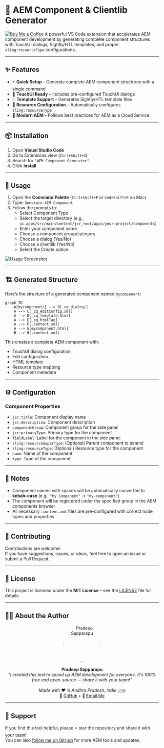 
# 🧩 AEM Component & Clientlib Generator
[![Buy Me a Coffee](https://img.shields.io/badge/☕-Buy%20me%20a%20coffee-orange?style=flat-square)](https://www.buymeacoffee.com/pradeep0573)
A powerful VS Code extension that accelerates AEM component development by generating complete component structures with TouchUI dialogs, Sightly/HTL templates, and proper `sling:resourceType` configurations.

---

## ✨ Features

- ⚡ **Quick Setup** – Generate complete AEM component structures with a single command
- 🧩 **TouchUI Ready** – Includes pre-configured TouchUI dialogs
- 💡 **Template Support** – Generates Sightly/HTL template files
- 🔧 **Resource Configuration** – Automatically configures `sling:resourceType`
- 🚀 **Modern AEM** – Follows best practices for AEM as a Cloud Service

---

## 📦 Installation

1. Open **Visual Studio Code**
2. Go to Extensions view (`Ctrl+Shift+X`)
3. Search for `"AEM Component Generator"`
4. Click **Install**

---

## 🚀 Usage

1. Open the **Command Palette** (`Ctrl+Shift+P` or `Cmd+Shift+P` on Mac)
2. Type: `Generate AEM Component`
3. Follow the prompts to:
   - Select Component Type
   - Select the target directory (e.g., `ui.apps/src/main/content/jcr_root/apps/your-project/components`)
   - Enter your component name
   - Choose a component group/category
   - Choose a dialog (Yes/No)
   - Choose a clientlib (Yes/No)
   - Select the Create option.

![Usage Screenshot](https://github.com/PRADEEP0573/aem-component-generator/assets/112626871/2b2b2b2b-2b2b-2b2b-2b2b-2b2b2b2b2b2b)

---

## 🏗️ Generated Structure

Here’s the structure of a generated component named `mycomponent`:

```mermaid
graph TD
    A[mycomponent/] --> B[_cq_dialog/]
    A --> C[_cq_editConfig.xml]
    A --> D[_cq_template.html]
    A --> E[_cq_htmlTag]
    A --> F[.content.xml]
    A --> G[mycomponent.html]
    B --> H[.content.xml]
```

This creates a complete AEM component with:

- TouchUI dialog configuration  
- Edit configuration  
- HTML template  
- Resource type mapping  
- Component metadata  

---

## ⚙️ Configuration

### Component Properties

- `jcr:title`: Component display name
- `jcr:description`: Component description
- `componentGroup`: Component group for the side panel
- `jcr:primaryType`: Primary type for the component
- `fieldLabel`: Label for the component in the side panel
- `sling:resourceSuperType`: (Optional) Parent component to extend
- `sling:resourceType`: (Optional) Resource type for the component
- `name`: Name of the component
- `type`: Type of the component

---

## 📝 Notes

- Component names with spaces will be automatically converted to **kebab-case** (e.g., `"My Component"` → `"my-component"`)
- The component will be registered under the specified group in the AEM components browser
- All necessary `.content.xml` files are pre-configured with correct node types and properties

---

## 🤝 Contributing

Contributions are welcome!  
If you have suggestions, issues, or ideas, feel free to open an issue or submit a Pull Request.

---

## 📄 License

This project is licensed under the **MIT License** – see the [LICENSE](https://github.com/PRADEEP0573/AEM-Component-Clientlib-Generator/blob/main/LICENSE) file for details.

---

## 👨‍💻 About the Author

<p align="center">
  <img src="https://avatars.githubusercontent.com/u/112626871?v=4" width="120" style="border-radius: 50%" alt="Pradeep Sapparapu"><br><br>
  <strong>Pradeep Sapparapu</strong><br>
  <i>"I created this tool to speed up AEM development for everyone.  
It's 100% free and open-source — share it with your team!"</i><br><br>
  <i>Made with ❤️ in Andhra Pradesh, India 🇮🇳</i><br>
  🔗 <a href="https://github.com/PRADEEP0573/AEM-Component-Clientlib-Generator">GitHub</a> • 
  📧 <a href="mailto:your@email.com">Email Me</a>  
</p>

---

## 🙏 Support

If you find this tool helpful, please ⭐ star the repository and share it with your team!  
You can also [follow me on GitHub](https://github.com/PRADEEP0573/AEM-Component-Clientlib-Generator) for more AEM tools and updates.
